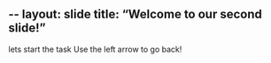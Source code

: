--
layout: slide
title: “Welcome to our second slide!”
---
lets start the task 
Use the left arrow to go back!
